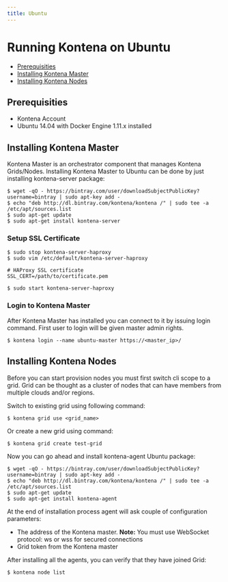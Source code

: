 ```yaml
---
title: Ubuntu
---
```


# Running Kontena on Ubuntu

- [Prerequisities](ubuntu#prerequisities)
- [Installing Kontena Master](ubuntu#installing-kontena-master)
- [Installing Kontena Nodes](ubuntu#installing-kontena-nodes)

## Prerequisities

- Kontena Account
- Ubuntu 14.04 with Docker Engine 1.11.x installed

## Installing Kontena Master

Kontena Master is an orchestrator component that manages Kontena Grids/Nodes. Installing Kontena Master to Ubuntu can be done by just installing kontena-server package:

```
$ wget -qO - https://bintray.com/user/downloadSubjectPublicKey?username=bintray | sudo apt-key add -
$ echo "deb http://dl.bintray.com/kontena/kontena /" | sudo tee -a /etc/apt/sources.list
$ sudo apt-get update
$ sudo apt-get install kontena-server
```

### Setup SSL Certificate

```
$ sudo stop kontena-server-haproxy
$ sudo vim /etc/default/kontena-server-haproxy

# HAProxy SSL certificate
SSL_CERT=/path/to/certificate.pem

$ sudo start kontena-server-haproxy
```

### Login to Kontena Master

After Kontena Master has installed you can connect to it by issuing login command. First user to login will be given master admin rights.

```
$ kontena login --name ubuntu-master https://<master_ip>/
```

## Installing Kontena Nodes

Before you can start provision nodes you must first switch cli scope to a grid. Grid can be thought as a cluster of nodes that can have members from multiple clouds and/or regions.

Switch to existing grid using following command:

```
$ kontena grid use <grid_name>
```

Or create a new grid using command:

```
$ kontena grid create test-grid
```

Now you can go ahead and install kontena-agent Ubuntu package:

```
$ wget -qO - https://bintray.com/user/downloadSubjectPublicKey?username=bintray | sudo apt-key add -
$ echo "deb http://dl.bintray.com/kontena/kontena /" | sudo tee -a /etc/apt/sources.list
$ sudo apt-get update
$ sudo apt-get install kontena-agent
```

At the end of installation process agent will ask couple of configuration parameters:

* The address of the Kontena master. **Note:** You must use WebSocket protocol: ws or wss for secured connections
* Grid token from the Kontena master

After installing all the agents, you can verify that they have joined Grid:

```
$ kontena node list
```
